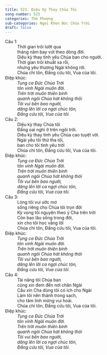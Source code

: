 ```yaml
---
title: 523. Diệu Kỳ Thay Chúa Tôi
song-number: 523
categories: Thờ Phượng
sub-categories: Ngợi Khen Đức Chúa Trời
draft: false
---
```

<dl><dt>Câu 1:</dt><dd data-verse="1">Thời gian trôi lướt qua <br/>tháng năm bay vút theo dòng đời. <br/>Diệu kỳ thay tình yêu Chúa ban cho người. <br/>Thời gian trôi khuất xa rồi, <br/>nhưng yêu thương Ngài không rời. <br/>Chúa chí tôn, Đấng cứu tôi, Vua của tôi. </dd><dt>Điệp khúc:</dt><dd data-chorus="1"><em>Tụng ca Đức Chúa Trời <br/>tôn vinh Ngài muôn đời. <br/>Trên trời muôn thiên binh <br/>quanh ngôi Chúa hát không thôi <br/>Tôi vui bên bao người, <br/>dâng lên lời ca ngợi chúc tôn, <br/>Đấng cứu tôi, Vua của tôi. </em></dd><dt>Câu 2:</dt><dd data-verse="2">Diệu kỳ thay Chúa tôi <br/>Đấng oai nghi ở trên ngôi trời. <br/>Diệu kỳ thay tình yêu Chúa cao tuyệt vời. <br/>Ngài yêu tôi thứ tha tội, <br/>ban cho tôi tình yêu trời <br/>Chúa chí tôn, Đấng cứu tôi, Vua của tôi. </dd><dt>Điệp khúc:</dt><dd data-chorus="1"><em>Tụng ca Đức Chúa Trời <br/>tôn vinh Ngài muôn đời. <br/>Trên trời muôn thiên binh <br/>quanh ngôi Chúa hát không thôi <br/>Tôi vui bên bao người, <br/>dâng lên lời ca ngợi chúc tôn, <br/>Đấng cứu tôi, Vua của tôi. </em></dd><dt>Câu 3:</dt><dd data-verse="3">Lòng tôi vui ước mơ <br/>sống riêng cho Chúa tôi trọn đời <br/>Kỳ vọng tôi nguyện theo ý Cha trên trời <br/>Còn bao lâu sống trong đời, <br/>xin cho tôi học vâng lời <br/>Chúa chí tôn, Đấng cứu tôi, Vua của tôi. </dd><dt>Điệp khúc:</dt><dd data-chorus="1"><em>Tụng ca Đức Chúa Trời <br/>tôn vinh Ngài muôn đời. <br/>Trên trời muôn thiên binh <br/>quanh ngôi Chúa hát không thôi <br/>Tôi vui bên bao người, <br/>dâng lên lời ca ngợi chúc tôn, <br/>Đấng cứu tôi, Vua của tôi. </em></dd><dt>Câu 4:</dt><dd data-verse="4">Tài năng tôi Chúa ban <br/>cũng xin đem đến nơi chân Ngài <br/>Cầu xin Cha dùng tôi có ích cho Ngài <br/>Làm tôi nên thánh trong sạch, <br/>cho tâm linh mừng vui hoài. <br/>Chúa chí tôn, Đấng cứu tôi, Vua của tôi. </dd><dt>Điệp khúc:</dt><dd data-chorus="1"><em>Tụng ca Đức Chúa Trời <br/>tôn vinh Ngài muôn đời. <br/>Trên trời muôn thiên binh <br/>quanh ngôi Chúa hát không thôi <br/>Tôi vui bên bao người, <br/>dâng lên lời ca ngợi chúc tôn, <br/>Đấng cứu tôi, Vua của tôi. </em></dd></dl>